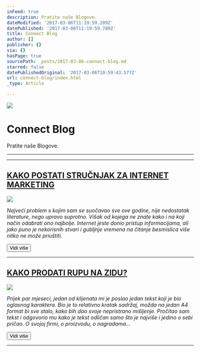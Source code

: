 ```yaml
---
inFeed: true
description: Pratite naše Blogove.
dateModified: '2017-03-06T11:19:59.209Z'
datePublished: '2017-03-06T11:19:59.780Z'
title: Connect Blog
author: []
publisher: {}
via: {}
hasPage: true
sourcePath: _posts/2017-03-06-connect-blog.md
starred: false
datePublishedOriginal: '2017-03-06T10:59:43.577Z'
url: connect-blog/index.html
_type: Article

---
```

![](https://the-grid-user-content.s3-us-west-2.amazonaws.com/0a4711cd-cb95-4852-b1e7-7e1143c6eb69.jpg)

# Connect Blog

Pratite naše Blogove.

---

------------------------------------------------------------

## **[KAKO POSTATI STRUČNJAK ZA INTERNET MARKETING][0]**
![](https://the-grid-user-content.s3-us-west-2.amazonaws.com/543cde11-aeb9-4b1d-8b46-6174b28bfe2e.jpg)

_Najveći problem s kojim sam se suočavao sve ove godine, nije nedostatak literature, nego upravo suprotno. Višak od kojega ne znate kako i na koji način odabrati ono najbolje. Internet jeste donio pristup informacijama, ali jako puno je nekorisnih stvari i gubljnje vremena na čitanje besmislica više nitko ne može priuštiti._

<button data-role="cta" style="">Vidi više</button>

------------------------------------------------------------

## **[KAKO PRODATI RUPU NA ZIDU?][1]**
![](https://the-grid-user-content.s3-us-west-2.amazonaws.com/fc78fd2d-a2e1-4f35-ad5b-3126cfd12853.jpg)

_Prijek par mjeseci, jedan od klijenata mi je poslao jedan tekst koji je bio oglasnog karaktera. Bio je to relativno kratak sadržaj, možda na jedan A4 format bi sve stalo, kako bih dao svoje nepristrano mišljenje. Pročitao sam tekst i odgovorio mu kako je tekst odličan samo što je najviše i jedino o sebi pričao. O svojoj firmi, o proizvodu, o nagradama..._

<button data-role="cta" style="">Vidi više</button>

------------------------------------------------------------

[0]: http://connect.ba/kako-postati-strucnjak-za-internet-marketing/
[1]: http://connect.ba/kako-prodati-rupu-na-zidu/